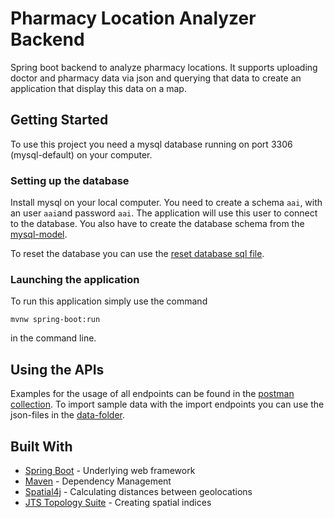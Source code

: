 # Pharmacy Location Analyzer Backend

Spring boot backend to analyze pharmacy locations. It supports uploading doctor and pharmacy data via json and querying that data to create an application that display this data on a map.

## Getting Started

To use this project you need a mysql database running on port 3306 (mysql-default) on your computer.

### Setting up the database

Install mysql on your local computer. You need to create a schema `aai`, with an user `aai`and password `aai`. The application will use this user to connect to the database. You also have to create the database schema from the [mysql-model](../database/aai_database.mwb).

To reset the database you can use the [reset database sql file](../database/reset_database.sql).

### Launching the application

To run this application simply use the command

```
mvnw spring-boot:run
```

in the command line.

## Using the APIs

Examples for the usage of all endpoints can be found in the [postman collection](../postman/postman_requests.json). To import sample data with the import endpoints you can use the json-files in the [data-folder](../../data). 


## Built With

* [Spring Boot](https://projects.spring.io/spring-boot/) - Underlying web framework
* [Maven](https://maven.apache.org/) - Dependency Management
* [Spatial4j](https://projects.eclipse.org/projects/locationtech.spatial4j) - Calculating distances between geolocations
* [JTS Topology Suite](https://projects.eclipse.org/projects/locationtech.jts) - Creating spatial indices